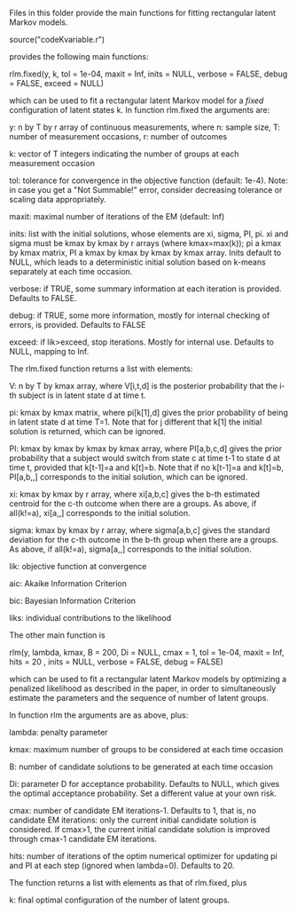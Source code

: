 Files in this folder provide the main functions for fitting rectangular latent Markov models. 

source("codeKvariable.r")

provides the following main functions: 

rlm.fixed(y, k, tol = 1e-04, maxit = Inf, inits = NULL, verbose = FALSE, 
    debug = FALSE, exceed = NULL) 

which can be used to fit a rectangular latent Markov model for a *fixed* configuration of latent states k. In function rlm.fixed the arguments are: 

y: n by T by r array of continuous measurements, where n: sample size,
T: number of measurement occasions, r: number of outcomes

k: vector of T integers indicating the number of groups at each
measurement occasion

tol: tolerance for convergence in the objective function (default: 1e-4). Note: in case you get a "Not Summable!" error, consider decreasing tolerance or scaling data appropriately. 

maxit: maximal number of iterations of the EM (default: Inf)

inits: list with the initial solutions, whose elements are
xi, sigma, PI, pi. xi and sigma must be kmax by kmax by r arrays (where
kmax=max(k)); pi a kmax by kmax matrix, PI a kmax by kmax by kmax by
kmax array. Inits default to NULL, which leads to a deterministic initial
solution based on k-means separately at each time occasion.

verbose: if TRUE, some summary information at each iteration is
provided. Defaults to FALSE. 

debug: if TRUE, some more information, mostly for internal checking of
errors, is provided. Defaults to FALSE

exceed: if lik>exceed, stop iterations. Mostly for internal
use. Defaults to NULL, mapping to Inf. 

The rlm.fixed function returns a list with elements:

V: n by T by kmax array, where V[i,t,d] is the posterior probability
that the i-th subject is in latent state d at time t. 

pi: kmax by kmax matrix, where pi[k[1],d] gives the prior probability
of being in latent state d at time T=1. Note that for j different that
k[1] the initial solution is returned, which can be ignored. 

PI: kmax by kmax by kmax by kmax array, where PI[a,b,c,d] gives the
prior probability that a subject would switch from state c at time t-1
to state d at time t, provided that k[t-1]=a and k[t]=b. Note that if
no k[t-1]=a and k[t]=b, PI[a,b,,] corresponds to the initial solution,
which can be ignored. 

xi: kmax by kmax by r array, where xi[a,b,c] gives the b-th estimated
centroid for the c-th outcome when there are a groups. As above, if
all(k!=a), xi[a,,] corresponds to the initial solution. 

sigma: kmax by kmax by r array, where sigma[a,b,c] gives the 
standard deviation for the c-th outcome in the b-th group
when there are a groups. As above, if
all(k!=a), sigma[a,,] corresponds to the initial solution. 

lik: objective function at convergence

aic: Akaike Information Criterion

bic: Bayesian Information Criterion

liks: individual contributions to the likelihood


The other main function is 

rlm(y, lambda, kmax, B = 200, Di = NULL, cmax = 1, tol = 1e-04, 
    maxit = Inf, hits = 20 , inits = NULL, verbose = FALSE, debug = FALSE) 

which can be used to fit a rectangular latent Markov models by optimizing a penalized likelihood as described in the paper, in order to simultaneously estimate 
the parameters and the sequence of number of latent groups. 

In function rlm the arguments are as above, plus: 

lambda: penalty parameter

kmax: maximum number of groups to be considered at each time occasion

B: number of candidate solutions to be generated at each time occasion

Di: parameter D for acceptance probability. Defaults to NULL, which
gives the optimal acceptance probability. Set a different value at
your own risk. 

cmax: number of candidate EM iterations-1. Defaults to 1, that is, no
candidate EM iterations: only the current initial candidate solution
is considered. If cmax>1, the current initial candidate solution is
improved through cmax-1 candidate EM iterations. 

hits: number of iterations of the optim numerical optimizer for updating pi and PI at each step (ignored when lambda=0). Defaults to 20. 

The function returns a list with elements as that of rlm.fixed, plus

k: final optimal configuration of the number of latent groups. 


